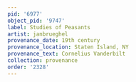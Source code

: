 ```yaml
---
pid: '6977'
object_pid: '9747'
label: Studies of Peasants
artist: janbrueghel
provenance_date: 19th century
provenance_location: Staten Island, NY
provenance_text: Cornelius Vanderbilt
collection: provenance
order: '2328'
---
```

